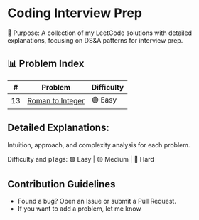 # Coding Interview Prep
📌 Purpose: A collection of my LeetCode solutions with detailed explanations, focusing on DS&A patterns for interview prep.

## 📊 Problem Index  
| #   | Problem | Difficulty |
|-----|---------|------------|
| 13  | [Roman to Integer](https://leetcode.com/problems/roman-to-integer/) | 🟢 Easy |

## Detailed Explanations:

Intuition, approach, and complexity analysis for each problem.

Difficulty and pTags: 🟢 Easy | 🟡 Medium | 🔴 Hard

## Contribution Guidelines
- Found a bug? Open an Issue or submit a Pull Request.
- If you want to add a problem, let me know
